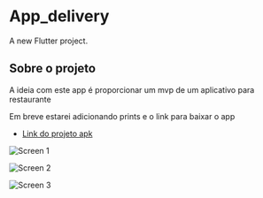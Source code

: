 #  App_delivery

A new Flutter project.

## Sobre o projeto

A ideia com este app é proporcionar um mvp de um aplicativo para restaurante

Em breve estarei adicionando prints e o link para baixar o app

- [Link do projeto apk](https://drive.google.com/file/d/1VHMUVTLqMQTipH4qaOfdhXRVXo8Vrxy_/view?usp=sharing)



![Screen 1](https://user-images.githubusercontent.com/95689416/152374435-fc60048b-53fc-4cb4-bfd6-f3844954c431.jpeg)

![Screen 2](https://user-images.githubusercontent.com/95689416/152374596-c9a947b0-3d13-4259-b0be-b258079e6ce1.jpeg)

![Screen 3](https://user-images.githubusercontent.com/95689416/152374612-a7dc215f-4b2e-4bcd-84d5-150d40bad7c8.jpeg)
